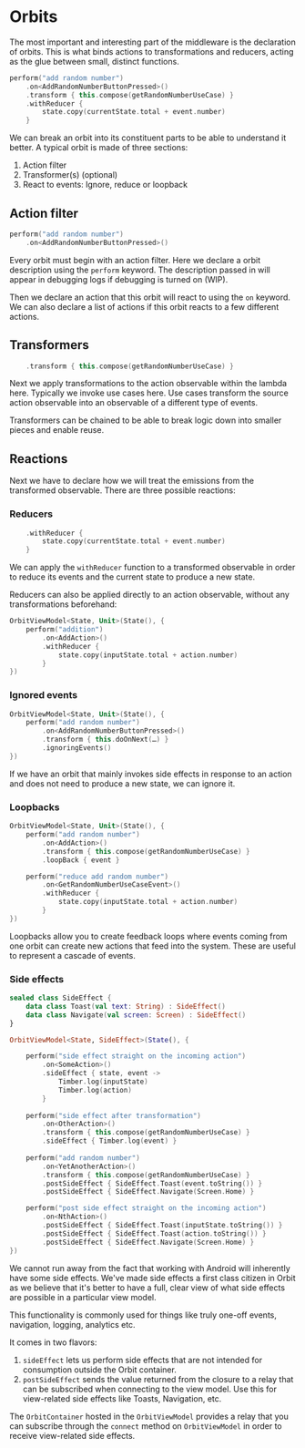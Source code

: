 # Orbits

The most important and interesting part of the middleware is the declaration of
orbits. This is what binds actions to transformations and reducers, acting as
the glue between small, distinct functions.

``` kotlin
perform("add random number")
    .on<AddRandomNumberButtonPressed>()
    .transform { this.compose(getRandomNumberUseCase) }
    .withReducer {
        state.copy(currentState.total + event.number)
    }
```

We can break an orbit into its constituent parts to be able to understand it
better. A typical orbit is made of three sections:

1. Action filter
1. Transformer(s) (optional)
1. React to events: Ignore, reduce or loopback

## Action filter

``` kotlin
perform("add random number")
    .on<AddRandomNumberButtonPressed>()
```

Every orbit must begin with an action filter. Here we declare a orbit
description using the `perform` keyword. The description passed in will appear
in debugging logs if debugging is turned on (WIP).

Then we declare an action that this orbit will react to using the `on` keyword.
We can also declare a list of actions if this orbit reacts to a few different
actions.

## Transformers

``` kotlin
    .transform { this.compose(getRandomNumberUseCase) }
```

Next we apply transformations to the action observable within the lambda here.
Typically we invoke use cases here. Use cases transform the source action
observable into an observable of a different type of events.

Transformers can be chained to be able to break logic down into smaller pieces
and enable reuse.

## Reactions

Next we have to declare how we will treat the emissions from the transformed
observable. There are three possible reactions:

### Reducers

``` kotlin
    .withReducer {
        state.copy(currentState.total + event.number)
    }
```

We can apply the `withReducer` function to a transformed observable in order to
reduce its events and the current state to produce a new state.

Reducers can also be applied directly to an action observable, without any
transformations beforehand:

``` kotlin
OrbitViewModel<State, Unit>(State(), {
    perform("addition")
        .on<AddAction>()
        .withReducer {
            state.copy(inputState.total + action.number)
        }
})
```

### Ignored events

``` kotlin
OrbitViewModel<State, Unit>(State(), {
    perform("add random number")
        .on<AddRandomNumberButtonPressed>()
        .transform { this.doOnNext(…) }
        .ignoringEvents()
})
```

If we have an orbit that mainly invokes side effects in response to an action
and does not need to produce a new state, we can ignore it.

### Loopbacks

``` kotlin
OrbitViewModel<State, Unit>(State(), {
    perform("add random number")
        .on<AddAction>()
        .transform { this.compose(getRandomNumberUseCase) }
        .loopBack { event }

    perform("reduce add random number")
        .on<GetRandomNumberUseCaseEvent>()
        .withReducer {
            state.copy(inputState.total + action.number)
        }
})
```

Loopbacks allow you to create feedback loops where events coming from one orbit
can create new actions that feed into the system. These are useful to represent
a cascade of events.

### Side effects

``` kotlin
sealed class SideEffect {
    data class Toast(val text: String) : SideEffect()
    data class Navigate(val screen: Screen) : SideEffect()
}

OrbitViewModel<State, SideEffect>(State(), {

    perform("side effect straight on the incoming action")
        .on<SomeAction>()
        .sideEffect { state, event ->
            Timber.log(inputState)
            Timber.log(action)
        }
        
    perform("side effect after transformation")
        .on<OtherAction>()
        .transform { this.compose(getRandomNumberUseCase) }
        .sideEffect { Timber.log(event) }
        
    perform("add random number")
        .on<YetAnotherAction>()
        .transform { this.compose(getRandomNumberUseCase) }
        .postSideEffect { SideEffect.Toast(event.toString()) }
        .postSideEffect { SideEffect.Navigate(Screen.Home) }

    perform("post side effect straight on the incoming action")
        .on<NthAction>()
        .postSideEffect { SideEffect.Toast(inputState.toString()) }
        .postSideEffect { SideEffect.Toast(action.toString()) }
        .postSideEffect { SideEffect.Navigate(Screen.Home) }
})
```

We cannot run away from the fact that working with Android will
inherently have some side effects. We've made side effects a first class
citizen in Orbit as we believe that it's better to have a full, clear
view of what side effects are possible in a particular view model.

This functionality is commonly used for things like truly one-off events,
navigation, logging, analytics etc.

It comes in two flavors:

1. `sideEffect` lets us perform side effects that are not intended for 
   consumption outside the Orbit container.
1. `postSideEffect` sends the value returned from the closure to a relay
   that can be subscribed when connecting to the view model. Use this for
   view-related side effects like Toasts, Navigation, etc.

The `OrbitContainer` hosted in the `OrbitViewModel` provides a relay that
you can subscribe through the `connect` method on `OrbitViewModel` in order
to receive view-related side effects.